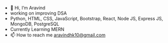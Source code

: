 - 👋 Hi, I’m Aravind
- working on improving DSA
- Python, HTML, CSS, JavaScript, Bootstrap, React, Node JS, Express JS, MongoDB, PostgreSQL
- Currently Learning MERN
- 📫 How to reach me aravindhk10@gmail.com
